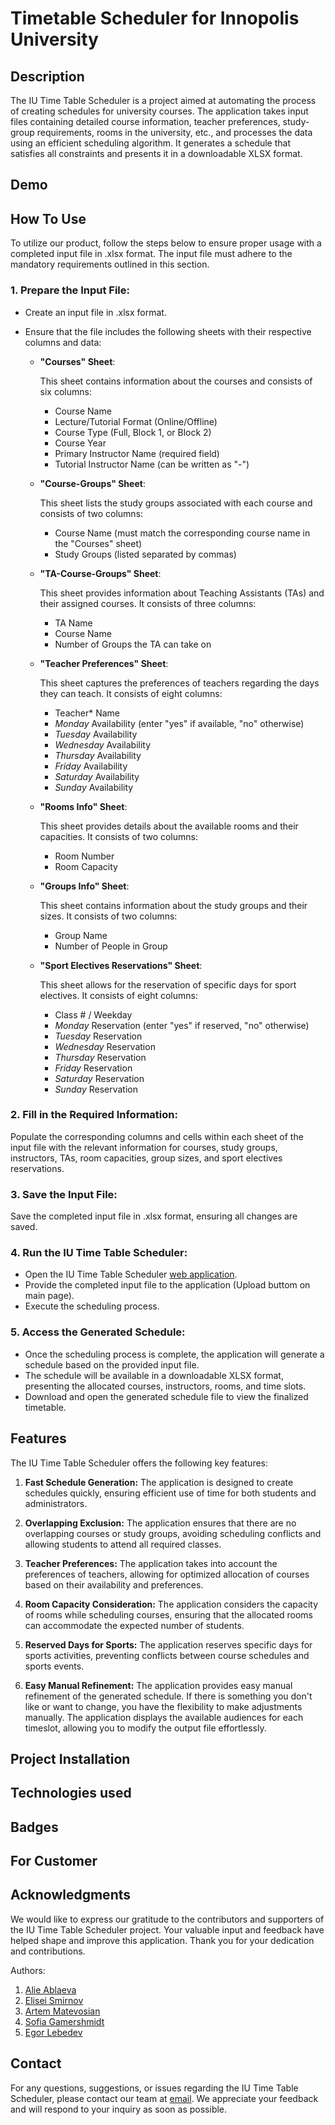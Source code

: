 # Timetable Scheduler for Innopolis University

## Description

The IU Time Table Scheduler is a project aimed at automating the process of creating schedules for university courses. The application takes input files containing detailed course information, teacher preferences, study-group requirements, rooms in the university, etc., and processes the data using an efficient scheduling algorithm. It generates a schedule that satisfies all constraints and presents it in a downloadable XLSX format.

## Demo

## How To Use

To utilize our product, follow the steps below to ensure proper usage with a completed input file in .xlsx format. The input file must adhere to the mandatory requirements outlined in this section.

### 1. **Prepare the Input File:**

   - Create an input file in .xlsx format.
   - Ensure that the file includes the following sheets with their respective columns and data:

     * **"Courses" Sheet**:
     
       This sheet contains information about the courses and consists of six columns:
       * Course Name
       * Lecture/Tutorial Format (Online/Offline)
       * Course Type (Full, Block 1, or Block 2)
       * Course Year
       * Primary Instructor Name (required field)
       * Tutorial Instructor Name (can be written as "-")

     * **"Course-Groups" Sheet**:
     
       This sheet lists the study groups associated with each course and consists of two columns:
       * Course Name (must match the corresponding course name in the "Courses" sheet)
       * Study Groups (listed separated by commas)

     * **"TA-Course-Groups" Sheet**:
     
       This sheet provides information about Teaching Assistants (TAs) and their assigned courses. It consists of three columns:
       * TA Name
       * Course Name
       * Number of Groups the TA can take on

     * **"Teacher Preferences" Sheet**:
     
       This sheet captures the preferences of teachers regarding the days they can teach. It consists of eight columns:
       * Teacher* Name
       * *Monday* Availability (enter "yes" if available, "no" otherwise)
       * *Tuesday* Availability
       * *Wednesday* Availability
       * *Thursday* Availability
       * *Friday* Availability
       * *Saturday* Availability
       * *Sunday* Availability

     * **"Rooms Info" Sheet**:
     
       This sheet provides details about the available rooms and their capacities. It consists of two columns:
       * Room Number
       * Room Capacity

     * **"Groups Info" Sheet**:
     
       This sheet contains information about the study groups and their sizes. It consists of two columns:
       * Group Name
       * Number of People in Group

     * **"Sport Electives Reservations" Sheet**:
     
       This sheet allows for the reservation of specific days for sport electives. It consists of eight columns:
       * Class # / Weekday
       * *Monday* Reservation (enter "yes" if reserved, "no" otherwise)
       * *Tuesday* Reservation
       * *Wednesday* Reservation
       * *Thursday* Reservation
       * *Friday* Reservation
       * *Saturday* Reservation
       * *Sunday* Reservation

### 2. **Fill in the Required Information:**

   Populate the corresponding columns and cells within each sheet of the input file with the relevant information for courses, study groups, instructors, TAs, room capacities, group sizes, and sport electives reservations.

### 3. **Save the Input File:**

   Save the completed input file in .xlsx format, ensuring all changes are saved.

### 4. **Run the IU Time Table Scheduler:**

   - Open the IU Time Table Scheduler [web application](http://lithium94.pythonanywhere.com/).
   - Provide the completed input file to the application (Upload buttom on main page).
   - Execute the scheduling process.

### 5. **Access the Generated Schedule:**

   - Once the scheduling process is complete, the application will generate a schedule based on the provided input file.
   - The schedule will be available in a downloadable XLSX format, presenting the allocated courses, instructors, rooms, and time slots.
   - Download and open the generated schedule file to view the finalized timetable.


## Features

The IU Time Table Scheduler offers the following key features:

1. **Fast Schedule Generation:** 
The application is designed to create schedules quickly, ensuring efficient use of time for both students and administrators.

1. **Overlapping Exclusion:** 
The application ensures that there are no overlapping courses or study groups, avoiding scheduling conflicts and allowing students to attend all required classes.

1. **Teacher Preferences:** 
The application takes into account the preferences of teachers, allowing for optimized allocation of courses based on their availability and preferences.

1. **Room Capacity Consideration:** 
The application considers the capacity of rooms while scheduling courses, ensuring that the allocated rooms can accommodate the expected number of students.

1. **Reserved Days for Sports:** 
The application reserves specific days for sports activities, preventing conflicts between course schedules and sports events.

1. **Easy Manual Refinement:** 
The application provides easy manual refinement of the generated schedule. If there is something you don't like or want to change, you have the flexibility to make adjustments manually. The application displays the available audiences for each timeslot, allowing you to modify the output file effortlessly.


## Project Installation

## Technologies used

## Badges

## For Customer


## Acknowledgments
We would like to express our gratitude to the contributors and supporters of the IU Time Table Scheduler project. Your valuable input and feedback have helped shape and improve this application. Thank you for your dedication and contributions.

Authors:
1. [Alie Ablaeva](mailto:a.ablaeva@innopolis.university)
1. [Elisei Smirnov](mailto:el.smirnov@innopolis.university)
1. [Artem Matevosian](mailto:a.matevosian@innopolis.university)
1. [Sofia Gamershmidt](mailto:s.gamershmidt@innopolis.university)
1. [Egor Lebedev](mailto:e.lebedev@innopolis.university)

## Contact
For any questions, suggestions, or issues regarding the IU Time Table Scheduler, please contact our team at [email](mailto:el.smirnov@innopolis.university). We appreciate your feedback and will respond to your inquiry as soon as possible.
